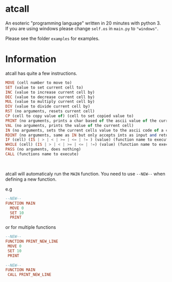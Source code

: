 # atcall
An esoteric "programming language" written in 20 minutes with python 3. <br>
If you are using windows please change `self.os` in `main.py` to `"windows"`. <br>

Please see the folder `examples` for examples. <br>

<h1> Information </h1>
atcall has quite a few instructions. <br>

```hs
MOVE (cell number to move to)
SET (value to set current cell to)
INC (value to increase current cell by)
DEC (value to decrease current cell by)
MUL (value to multiply current cell by)
DIV (value to divide current cell by)
RST (no arguments, resets current cell)
CP (cell to copy value of) (cell to set copied value to)
PRINT (no arguments, prints a char based of the ascii value of the current cell)
VAL (no arguments, prints the value of the current cell)
IN (no arguments, sets the current cells value to the ascii code of a character of input from the user)
RDINT (no arguments, same as IN but only accepts ints as input and returns the actual integer instead of its ascii code)
IF (cell) (IS | > | < | >= | <= | != ) (value) (function name to execute if) (function name to execute else)
WHILE (cell) (IS | > | < | >= | <= | !=) (value) (function name to execute)
PASS (no arguments, does nothing)
CALL (functions name to execute)
```
<br>

atcall will automaticaly run the `MAIN` function. You need to use `--NEW--` when defining a new function. <br>

e.g

```hs
--NEW--
FUNCTION MAIN
  MOVE 0
  SET 10
  PRINT
 ```
 
 or for multiple functions<br>
 ```hs
 --NEW--
 FUNCTION PRINT_NEW_LINE
  MOVE 0
  SET 10
  PRINT
  
--NEW--
FUNCTION MAIN
  CALL PRINT_NEW_LINE
 ```
 

